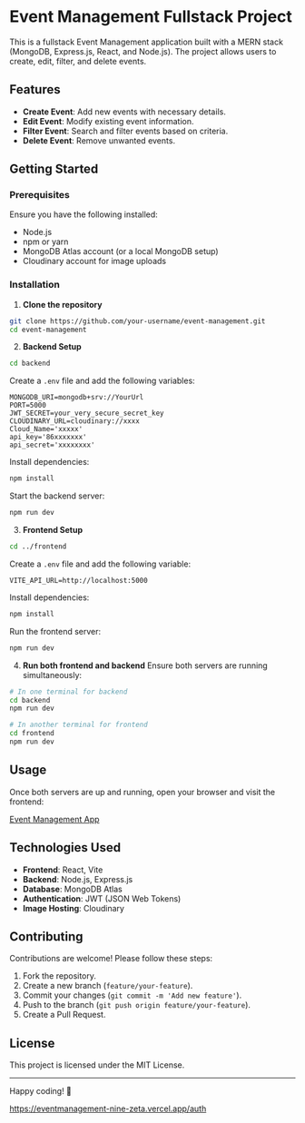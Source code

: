 # Event Management Fullstack Project

This is a fullstack Event Management application built with a MERN stack (MongoDB, Express.js, React, and Node.js). The project allows users to create, edit, filter, and delete events.

## Features
- **Create Event**: Add new events with necessary details.
- **Edit Event**: Modify existing event information.
- **Filter Event**: Search and filter events based on criteria.
- **Delete Event**: Remove unwanted events.

## Getting Started

### Prerequisites
Ensure you have the following installed:
- Node.js
- npm or yarn
- MongoDB Atlas account (or a local MongoDB setup)
- Cloudinary account for image uploads

### Installation

1. **Clone the repository**
```bash
git clone https://github.com/your-username/event-management.git
cd event-management
```

2. **Backend Setup**
```bash
cd backend
```

Create a `.env` file and add the following variables:
```
MONGODB_URI=mongodb+srv://YourUrl
PORT=5000
JWT_SECRET=your_very_secure_secret_key
CLOUDINARY_URL=cloudinary://xxxx
Cloud_Name='xxxxx'
api_key='86xxxxxxx'
api_secret='xxxxxxxx'
```

Install dependencies:
```bash
npm install
```

Start the backend server:
```bash
npm run dev
```

3. **Frontend Setup**
```bash
cd ../frontend
```

Create a `.env` file and add the following variable:
```
VITE_API_URL=http://localhost:5000
```

Install dependencies:
```bash
npm install
```

Run the frontend server:
```bash
npm run dev
```

4. **Run both frontend and backend**
Ensure both servers are running simultaneously:
```bash
# In one terminal for backend
cd backend
npm run dev

# In another terminal for frontend
cd frontend
npm run dev
```

## Usage
Once both servers are up and running, open your browser and visit the frontend:

[Event Management App](https://eventmanagement-nine-zeta.vercel.app/auth)

## Technologies Used
- **Frontend**: React, Vite
- **Backend**: Node.js, Express.js
- **Database**: MongoDB Atlas
- **Authentication**: JWT (JSON Web Tokens)
- **Image Hosting**: Cloudinary

## Contributing
Contributions are welcome! Please follow these steps:
1. Fork the repository.
2. Create a new branch (`feature/your-feature`).
3. Commit your changes (`git commit -m 'Add new feature'`).
4. Push to the branch (`git push origin feature/your-feature`).
5. Create a Pull Request.

## License
This project is licensed under the MIT License.

---

Happy coding! 🎉


https://eventmanagement-nine-zeta.vercel.app/auth
